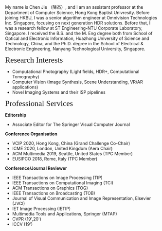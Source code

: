 My name is Chen Jie （陳杰）, and I am an assistant professor at the Department of Computer Science, Hong Kong Baptist Univresity. Before joining HKBU, I was a senior algorithm engineer at Omnivision Technologies Inc. Singapore, focusing on next generation HDR solutions. Before that, I was a research fellow at ST Engineering-NTU Corporate Laboratory, Singapore. I received the B.S. and the M. Eng degree both from School of Optical and Electronic Information, Huazhong University of Science and Technology, China, and the Ph.D. degree in the School of Electrical & Electronic Engineering, Nanyang Technological University, Singapore.

<p><span style="font-family:georgia,serif;"><span style="font-size:26px;">Research Interests</span></span></p>

- Computational Photography (Light fields, HDR+, Computational Tomography)
- Computer Vision (Image Synthesis, Scene Understanding, VR/AR applications)
- Novel Imaging Systems and their ISP pipelines

<p><span style="font-family: georgia, serif; font-size: 26px;">Professional Services</span></p>

**Editorship**

- Associate Editor for The Springer Visual Computer Journal

**Conference Organisation**
- VCIP 2020, Hong Kong, China (Grand Challenge Co-Chair)
- ICME 2020, London, United Kingdom (Aera Chair)
- ACM Multimedia 2019, Seattle, United States (TPC Member)
- EUSIPCO 2018, Rome, Italy (TPC Member)

**Conference/Journal Reviewer**
- IEEE Transactions on Image Processing (TIP)
- IEEE Transactions on Computational Imaging (TCI)
- ACM Transactions on Graphics (TOG)
- IEEE Transactions on Broadcasting (TOB)
- Journal of Visual Communication and Image Representation, Elsevier (JVCI)
- IET Image Processing (IETIP)
- Multimedia Tools and Applications, Springer (MTAP)
- CVPR (19',20')
- ICCV (19')
